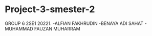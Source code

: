 # Project-3-smester-2
GROUP 6 2SE1 20221.
-ALFIAN FAKHRUDIN
-BENAYA ADI SAHAT
-MUHAMMAD FAUZAN MUHARRAM
